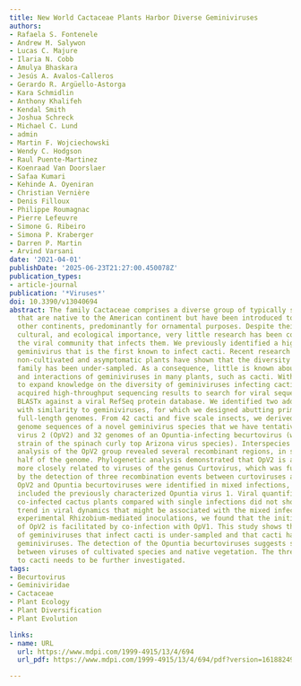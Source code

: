 ```yaml
---
title: New World Cactaceae Plants Harbor Diverse Geminiviruses
authors:
- Rafaela S. Fontenele
- Andrew M. Salywon
- Lucas C. Majure
- Ilaria N. Cobb
- Amulya Bhaskara
- Jesús A. Avalos-Calleros
- Gerardo R. Argüello-Astorga
- Kara Schmidlin
- Anthony Khalifeh
- Kendal Smith
- Joshua Schreck
- Michael C. Lund
- admin
- Martin F. Wojciechowski
- Wendy C. Hodgson
- Raul Puente-Martinez
- Koenraad Van Doorslaer
- Safaa Kumari
- Kehinde A. Oyeniran
- Christian Vernière
- Denis Filloux
- Philippe Roumagnac
- Pierre Lefeuvre
- Simone G. Ribeiro
- Simona P. Kraberger
- Darren P. Martin
- Arvind Varsani
date: '2021-04-01'
publishDate: '2025-06-23T21:27:00.450078Z'
publication_types:
- article-journal
publication: '*Viruses*'
doi: 10.3390/v13040694
abstract: The family Cactaceae comprises a diverse group of typically succulent plants
  that are native to the American continent but have been introduced to nearly all
  other continents, predominantly for ornamental purposes. Despite their economic,
  cultural, and ecological importance, very little research has been conducted on
  the viral community that infects them. We previously identified a highly divergent
  geminivirus that is the first known to infect cacti. Recent research efforts in
  non-cultivated and asymptomatic plants have shown that the diversity of this viral
  family has been under-sampled. As a consequence, little is known about the effects
  and interactions of geminiviruses in many plants, such as cacti. With the objective
  to expand knowledge on the diversity of geminiviruses infecting cacti, we used previously
  acquired high-throughput sequencing results to search for viral sequences using
  BLASTx against a viral RefSeq protein database. We identified two additional sequences
  with similarity to geminiviruses, for which we designed abutting primers and recovered
  full-length genomes. From 42 cacti and five scale insects, we derived 42 complete
  genome sequences of a novel geminivirus species that we have tentatively named Opuntia
  virus 2 (OpV2) and 32 genomes of an Opuntia-infecting becurtovirus (which is a new
  strain of the spinach curly top Arizona virus species). Interspecies recombination
  analysis of the OpV2 group revealed several recombinant regions, in some cases spanning
  half of the genome. Phylogenetic analysis demonstrated that OpV2 is a novel geminivirus
  more closely related to viruses of the genus Curtovirus, which was further supported
  by the detection of three recombination events between curtoviruses and OpV2. Both
  OpV2 and Opuntia becurtoviruses were identified in mixed infections, which also
  included the previously characterized Opuntia virus 1. Viral quantification of the
  co-infected cactus plants compared with single infections did not show any clear
  trend in viral dynamics that might be associated with the mixed infections. Using
  experimental Rhizobium-mediated inoculations, we found that the initial accumulation
  of OpV2 is facilitated by co-infection with OpV1. This study shows that the diversity
  of geminiviruses that infect cacti is under-sampled and that cacti harbor diverse
  geminiviruses. The detection of the Opuntia becurtoviruses suggests spill-over events
  between viruses of cultivated species and native vegetation. The threat this poses
  to cacti needs to be further investigated.
tags:
- Becurtovirus
- Geminiviridae
- Cactaceae
- Plant Ecology
- Plant Diversification
- Plant Evolution

links:
- name: URL
  url: https://www.mdpi.com/1999-4915/13/4/694
  url_pdf: https://www.mdpi.com/1999-4915/13/4/694/pdf?version=1618824978

---
```

